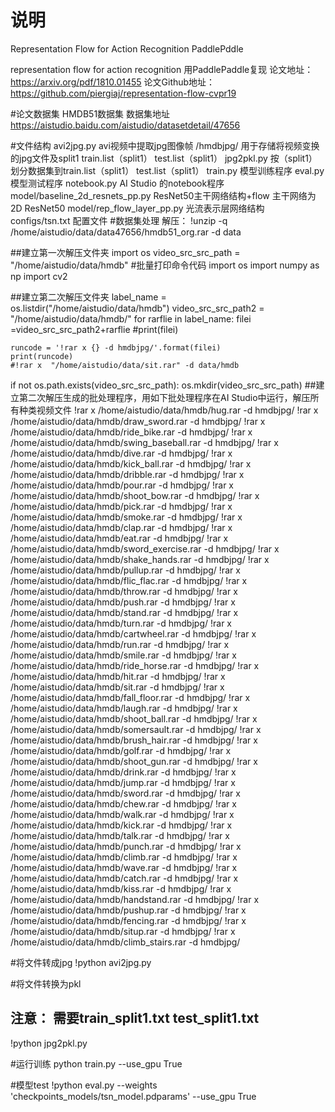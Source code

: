 # 说明
Representation Flow for Action Recognition PaddlePddle

representation flow for action recognition 用PaddlePaddle复现 
论文地址：https://arxiv.org/pdf/1810.01455 
论文Github地址：https://github.com/piergiaj/representation-flow-cvpr19

#论文数据集
HMDB51数据集
数据集地址
https://aistudio.baidu.com/aistudio/datasetdetail/47656



#文件结构
avi2jpg.py	avi视频中提取jpg图像帧
/hmdbjpg/   用于存储将视频变换的jpg文件及split1 train.list（split1） test.list（split1）
jpg2pkl.py	按（split1）划分数据集到train.list（split1） test.list（split1）
train.py	模型训练程序
eval.py	模型测试程序
notebook.py	AI Studio 的notebook程序
model/baseline_2d_resnets_pp.py	ResNet50主干网络结构+flow 主干网络为2D ResNet50
model/rep_flow_layer_pp.py	光流表示层网络结构
configs/tsn.txt 配置文件
#数据集处理
解压：
!unzip -q /home/aistudio/data/data47656/hmdb51_org.rar -d data

##建立第一次解压文件夹
import os
video_src_src_path = "/home/aistudio/data/hmdb"
#批量打印命令代码
import os
import numpy as np
import cv2



##建立第二次解压文件夹
label_name = os.listdir("/home/aistudio/data/hmdb")
video_src_src_path2 = "/home/aistudio/data/hmdb/"
for rarflie in label_name:
    filei =video_src_src_path2+rarflie
    #print(filei)
    
    runcode = '!rar x {} -d hmdbjpg/'.format(filei)
    print(runcode)
    #!rar x  "/home/aistudio/data/sit.rar" -d data/hmdb
if not os.path.exists(video_src_src_path):
    os.mkdir(video_src_src_path)
##建立第二次解压生成的批处理程序，用如下批处理程序在AI Studio中运行，解压所有种类视频文件
!rar x /home/aistudio/data/hmdb/hug.rar -d hmdbjpg/
!rar x /home/aistudio/data/hmdb/draw_sword.rar -d hmdbjpg/
!rar x /home/aistudio/data/hmdb/ride_bike.rar -d hmdbjpg/
!rar x /home/aistudio/data/hmdb/swing_baseball.rar -d hmdbjpg/
!rar x /home/aistudio/data/hmdb/dive.rar -d hmdbjpg/
!rar x /home/aistudio/data/hmdb/kick_ball.rar -d hmdbjpg/
!rar x /home/aistudio/data/hmdb/dribble.rar -d hmdbjpg/
!rar x /home/aistudio/data/hmdb/pour.rar -d hmdbjpg/
!rar x /home/aistudio/data/hmdb/shoot_bow.rar -d hmdbjpg/
!rar x /home/aistudio/data/hmdb/pick.rar -d hmdbjpg/
!rar x /home/aistudio/data/hmdb/smoke.rar -d hmdbjpg/
!rar x /home/aistudio/data/hmdb/clap.rar -d hmdbjpg/
!rar x /home/aistudio/data/hmdb/eat.rar -d hmdbjpg/
!rar x /home/aistudio/data/hmdb/sword_exercise.rar -d hmdbjpg/
!rar x /home/aistudio/data/hmdb/shake_hands.rar -d hmdbjpg/
!rar x /home/aistudio/data/hmdb/pullup.rar -d hmdbjpg/
!rar x /home/aistudio/data/hmdb/flic_flac.rar -d hmdbjpg/
!rar x /home/aistudio/data/hmdb/throw.rar -d hmdbjpg/
!rar x /home/aistudio/data/hmdb/push.rar -d hmdbjpg/
!rar x /home/aistudio/data/hmdb/stand.rar -d hmdbjpg/
!rar x /home/aistudio/data/hmdb/turn.rar -d hmdbjpg/
!rar x /home/aistudio/data/hmdb/cartwheel.rar -d hmdbjpg/
!rar x /home/aistudio/data/hmdb/run.rar -d hmdbjpg/
!rar x /home/aistudio/data/hmdb/smile.rar -d hmdbjpg/
!rar x /home/aistudio/data/hmdb/ride_horse.rar -d hmdbjpg/
!rar x /home/aistudio/data/hmdb/hit.rar -d hmdbjpg/
!rar x /home/aistudio/data/hmdb/sit.rar -d hmdbjpg/
!rar x /home/aistudio/data/hmdb/fall_floor.rar -d hmdbjpg/
!rar x /home/aistudio/data/hmdb/laugh.rar -d hmdbjpg/
!rar x /home/aistudio/data/hmdb/shoot_ball.rar -d hmdbjpg/
!rar x /home/aistudio/data/hmdb/somersault.rar -d hmdbjpg/
!rar x /home/aistudio/data/hmdb/brush_hair.rar -d hmdbjpg/
!rar x /home/aistudio/data/hmdb/golf.rar -d hmdbjpg/
!rar x /home/aistudio/data/hmdb/shoot_gun.rar -d hmdbjpg/
!rar x /home/aistudio/data/hmdb/drink.rar -d hmdbjpg/
!rar x /home/aistudio/data/hmdb/jump.rar -d hmdbjpg/
!rar x /home/aistudio/data/hmdb/sword.rar -d hmdbjpg/
!rar x /home/aistudio/data/hmdb/chew.rar -d hmdbjpg/
!rar x /home/aistudio/data/hmdb/walk.rar -d hmdbjpg/
!rar x /home/aistudio/data/hmdb/kick.rar -d hmdbjpg/
!rar x /home/aistudio/data/hmdb/talk.rar -d hmdbjpg/
!rar x /home/aistudio/data/hmdb/punch.rar -d hmdbjpg/
!rar x /home/aistudio/data/hmdb/climb.rar -d hmdbjpg/
!rar x /home/aistudio/data/hmdb/wave.rar -d hmdbjpg/
!rar x /home/aistudio/data/hmdb/catch.rar -d hmdbjpg/
!rar x /home/aistudio/data/hmdb/kiss.rar -d hmdbjpg/
!rar x /home/aistudio/data/hmdb/handstand.rar -d hmdbjpg/
!rar x /home/aistudio/data/hmdb/pushup.rar -d hmdbjpg/
!rar x /home/aistudio/data/hmdb/fencing.rar -d hmdbjpg/
!rar x /home/aistudio/data/hmdb/situp.rar -d hmdbjpg/
!rar x /home/aistudio/data/hmdb/climb_stairs.rar -d hmdbjpg/

#将文件转成jpg
!python avi2jpg.py

#将文件转换为pkl  
## 注意： 需要train_split1.txt test_split1.txt
!python jpg2pkl.py


#运行训练
python train.py --use_gpu True 

#模型test
!python eval.py --weights 'checkpoints_models/tsn_model.pdparams' --use_gpu True

